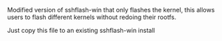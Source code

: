 Modified version of sshflash-win that only flashes the kernel, this allows users to flash different kernels without redoing their rootfs.

Just copy this file to an existing sshflash-win install
